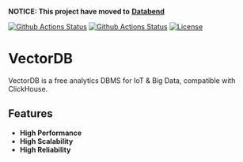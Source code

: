 **NOTICE: This project have moved to** [**Databend**](https://github.com/datafuselabs/databend)

[![Github Actions Status](https://github.com/vectorengine/vectordb/workflows/VectorDB%20Lint/badge.svg)](https://github.com/vectorengine/vectordb/actions?query=workflow%3A%22VectorDB+Lint%22)
[![Github Actions Status](https://github.com/vectorengine/vectordb/workflows/VectorDB%20Test/badge.svg)](https://github.com/vectorengine/vectordb/actions?query=workflow%3A%22VectorDB+Test%22)
[![License](https://img.shields.io/badge/License-Apache%202.0-blue.svg)](https://opensource.org/licenses/Apache-2.0)

# VectorDB

VectorDB is a free analytics DBMS for IoT & Big Data, compatible with ClickHouse.

## Features

* **High Performance**
* **High Scalability**
* **High Reliability**


